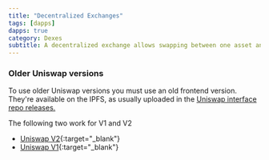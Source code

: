 ```yaml
---
title: "Decentralized Exchanges"
tags: [dapps]
dapps: true
category: Dexes
subtitle: A decentralized exchange allows swapping between one asset and another in a pinch and without any registration, only connect your wallet and swap.
---
```


### Older Uniswap versions

To use older Uniswap versions you must use an old frontend version. They're available on the IPFS, as usually uploaded in the [Uniswap interface repo releases.](https://github.com/Uniswap/interface/releases)

The following two work for V1 and V2

- [Uniswap V2](https://bafybeifkmlxc7ab42tavxjpdgmte52xt6f5dsazfkn3uxhxhahdzco5nme.ipfs.dweb.link/#/swap?use=v2){:target="_blank"}
- [Uniswap V1](https://bafybeiehogk3rdmet7pd3ddtmz2pnsrivmdjvlnf5qczujl5plmkouispm.ipfs.dweb.link){:target="_blank"}
